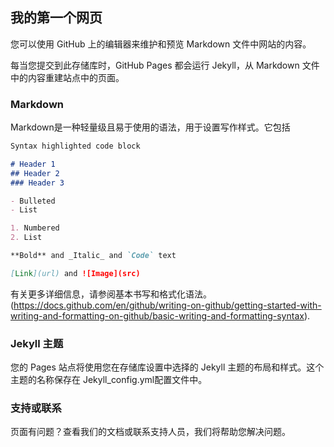 ## 我的第一个网页

您可以使用 GitHub 上的编辑器来维护和预览 Markdown 文件中网站的内容。

每当您提交到此存储库时，GitHub Pages 都会运行 Jekyll，从 Markdown 文件中的内容重建站点中的页面。

### Markdown

Markdown是一种轻量级且易于使用的语法，用于设置写作样式。它包括

```markdown
Syntax highlighted code block

# Header 1
## Header 2
### Header 3

- Bulleted
- List

1. Numbered
2. List

**Bold** and _Italic_ and `Code` text

[Link](url) and ![Image](src)
```

有关更多详细信息，请参阅基本书写和格式化语法。(https://docs.github.com/en/github/writing-on-github/getting-started-with-writing-and-formatting-on-github/basic-writing-and-formatting-syntax).

### Jekyll 主题

您的 Pages 站点将使用您在存储库设置中选择的 Jekyll 主题的布局和样式。这个主题的名称保存在 Jekyll_config.yml配置文件中。

### 支持或联系

页面有问题？查看我们的文档或联系支持人员，我们将帮助您解决问题。
